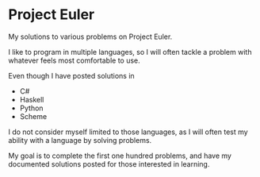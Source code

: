 # Project Euler

My solutions to various problems on Project Euler.

I like to program in multiple languages, so I will often tackle a problem with whatever feels most comfortable to use.

Even though I have posted solutions in

* C#
* Haskell
* Python
* Scheme

I do not consider myself limited to those languages, as I will often test my ability with a language by solving problems.

My goal is to complete the first one hundred problems, and have my documented solutions posted for those interested in learning.
